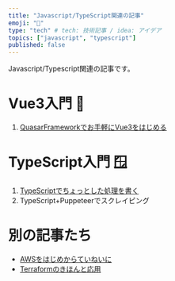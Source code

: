 ```yaml
---
title: "Javascript/TypeScript関連の記事"
emoji: "📑"
type: "tech" # tech: 技術記事 / idea: アイデア
topics: ["javascript", "typescript"]
published: false
---
```

Javascript/Typescript関連の記事です。

# Vue3入門 🐉
1. [QuasarFrameworkでお手軽にVue3をはじめる](https://zenn.dev/sway/articles/vue3_quasarframework_helloworld)

# TypeScript入門 🪟
1. [TypeScriptでちょっとした処理を書く](https://zenn.dev/sway/articles/ts_helloworld)
1. TypeScript+Puppeteerでスクレイピング

# 別の記事たち
- [AWSをはじめからていねいに](https://zenn.dev/sway/articles/aws_index_list)
- [Terraformのきほんと応用](https://zenn.dev/sway/articles/terraform_index_list)
